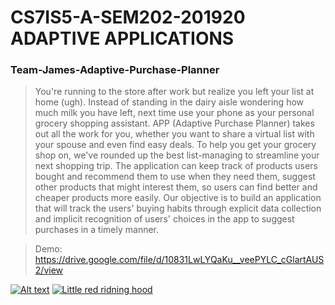 # CS7IS5-A-SEM202-201920 ADAPTIVE APPLICATIONS

### Team-James-Adaptive-Purchase-Planner

> You're running to the store after work but realize you left your list at home (ugh). Instead of standing in the dairy aisle wondering how much milk you have left, next time use your phone as your personal grocery shopping assistant. APP (Adaptive Purchase Planner) takes out all the work for you, whether you want to share a virtual list with your spouse and even find easy deals. To help you get your grocery shop on, we've rounded up the best list-managing to streamline your next shopping trip.
The application can keep track of products users bought and recommend them to use when they need them, suggest other products that might interest them, so users can find better and cheaper products more easily.
Our objective is to build an application that will track the users' buying habits through explicit data collection and implicit recognition of users' choices in the app to suggest purchases in a timely manner.


> Demo: https://drive.google.com/file/d/10831LwLYQaKu__veePYLC_cGlartAUS2/view

[![Alt text](https://img.youtube.com/vi/VID/0.jpg)](https://www.youtube.com/watch?v=VID)
[![Little red ridning hood](http://i.imgur.com/7YTMFQp.png)](https://drive.google.com/file/d/10831LwLYQaKu__veePYLC_cGlartAUS2/view "Little red riding hood - Click to Watch!")
